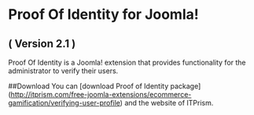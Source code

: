 Proof Of Identity for Joomla! 
==========================
( Version 2.1 )
--------------------------

Proof Of Identity is a Joomla! extension that provides functionality for the administrator to verify their users.

##Download
You can [download Proof of Identity package] (http://itprism.com/free-joomla-extensions/ecommerce-gamification/verifying-user-profile) and the website of ITPrism.